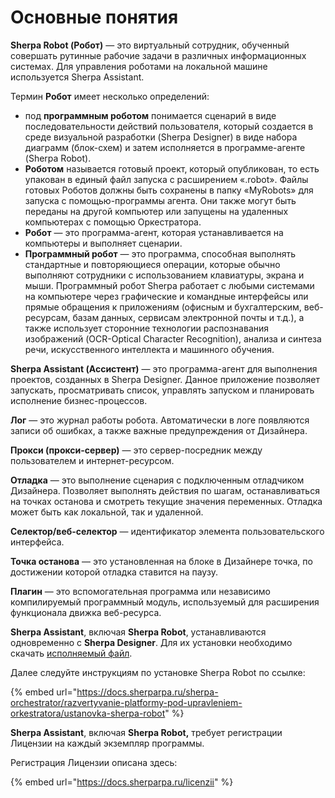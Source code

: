 # Основные понятия

**Sherpa Robot (Робот)** — это виртуальный сотрудник, обученный совершать рутинные рабочие задачи в различных информационных системах. Для управления роботами на локальной машине используется Sherpa Assistant.

Термин **Робот** имеет несколько определений:

* под **программным роботом** понимается сценарий в виде последовательности действий пользователя, который создается в среде визуальной разработки (Sherpa Designer) в виде набора диаграмм (блок-схем) и затем исполняется в программе-агенте (Sherpa Robot).
* **Роботом** называется готовый проект, который опубликован, то есть упакован в единый файл запуска с расширением «.robot». Файлы готовых Роботов должны быть сохранены в папку «MyRobots» для запуска с помощью-программы агента. Они также могут быть переданы на другой компьютер или запущены на удаленных компьютерах с помощью Оркестратора.
* **Робот** — это программа-агент, которая устанавливается на компьютеры и выполняет сценарии.
* **Программный робот** — это программа, способная выполнять стандартные и повторяющиеся операции, которые обычно выполняют сотрудники с использованием клавиатуры, экрана и мыши. Программный робот Sherpa работает с любыми системами на компьютере через графические и командные интерфейсы или прямые обращения к приложениям (офисным и бухгалтерским, веб-ресурсам, базам данных, сервисам электронной почты и т.д.), а также использует сторонние технологии распознавания изображений (OCR-Optical Character Recognition), анализа и синтеза речи, искусственного интеллекта и машинного обучения.

**Sherpa Assistant (Ассистент)** — это программа-агент для выполнения проектов, созданных в Sherpa Designer. Данное приложение позволяет запускать, просматривать список, управлять запуском и планировать исполнение бизнес-процессов.

**Лог** —  это журнал работы робота. Автоматически в логе появляются записи об ошибках, а также важные предупреждения от Дизайнера.&#x20;

**Прокси (прокси-сервер)** — это сервер-посредник между пользователем и интернет-ресурсом.&#x20;

**Отладка** — это выполнение сценария с подключенным отладчиком Дизайнера. Позволяет выполнять действия по шагам, останавливаться на точках останова и смотреть текущие значения переменных. Отладка может быть как локальной, так и удаленной.&#x20;

**Селектор/веб-селектор** — идентификатор элемента пользовательского интерфейса.&#x20;

**Точка останова** — это установленная на блоке в Дизайнере точка, по достижении которой отладка ставится на паузу.

**Плагин** —  это вспомогательная программа или независимо компилируемый программный модуль, используемый для расширения функционала движка веб-ресурса.

**Sherpa Assistant**, включая **Sherpa Robot**, устанавливаются одновременно с **Sherpa Designer**. Для их установки необходимо скачать [исполняемый файл](https://docs.sherparpa.ru/ssylki-na-distributivy).

Далее следуйте инструкциям по установке Sherpa Robot по ссылке:

{% embed url="https://docs.sherparpa.ru/sherpa-orchestrator/razvertyvanie-platformy-pod-upravleniem-orkestratora/ustanovka-sherpa-robot" %}

**Sherpa Assistant**, включая **Sherpa Robot,** требует регистрации Лицензии на каждый экземпляр программы.

Регистрация Лицензии описана здесь:

{% embed url="https://docs.sherparpa.ru/licenzii" %}
